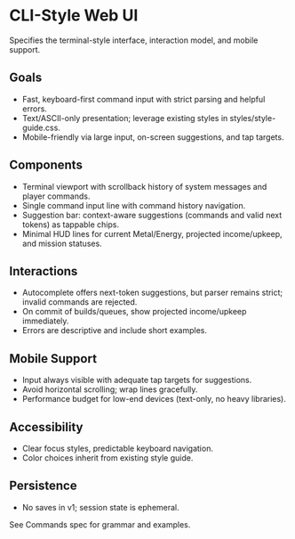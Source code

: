 # CLI-Style Web UI

Specifies the terminal-style interface, interaction model, and mobile support.

## Goals
- Fast, keyboard-first command input with strict parsing and helpful errors.
- Text/ASCII-only presentation; leverage existing styles in styles/style-guide.css.
- Mobile-friendly via large input, on-screen suggestions, and tap targets.

## Components
- Terminal viewport with scrollback history of system messages and player commands.
- Single command input line with command history navigation.
- Suggestion bar: context-aware suggestions (commands and valid next tokens) as tappable chips.
- Minimal HUD lines for current Metal/Energy, projected income/upkeep, and mission statuses.

## Interactions
- Autocomplete offers next-token suggestions, but parser remains strict; invalid commands are rejected.
- On commit of builds/queues, show projected income/upkeep immediately.
- Errors are descriptive and include short examples.

## Mobile Support
- Input always visible with adequate tap targets for suggestions.
- Avoid horizontal scrolling; wrap lines gracefully.
- Performance budget for low-end devices (text-only, no heavy libraries).

## Accessibility
- Clear focus styles, predictable keyboard navigation.
- Color choices inherit from existing style guide.

## Persistence
- No saves in v1; session state is ephemeral.

See Commands spec for grammar and examples.
